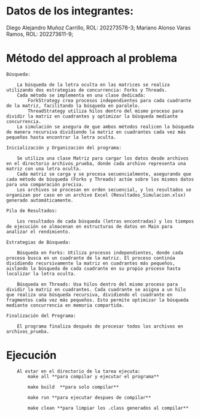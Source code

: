 # Datos de los integrantes:
Diego Alejandro Muñoz Carrillo, ROL: 202273578-3;
Mariano Alonso Varas Ramos, ROL: 202273611-9;   

# Método del approach al problema
    Búsqueda:

        La búsqueda de la letra oculta en las matrices se realiza utilizando dos estrategias de concurrencia: Forks y Threads.
        Cada método se implementa en una clase dedicada:
            ForkStrategy crea procesos independientes para cada cuadrante de la matriz, facilitando la búsqueda en paralelo.
            ThreadStrategy utiliza hilos dentro del mismo proceso para dividir la matriz en cuadrantes y optimizar la búsqueda mediante concurrencia.
        La simulación se asegura de que ambos métodos realicen la búsqueda de manera recursiva dividiendo la matriz en cuadrantes cada vez más pequeños hasta encontrar la letra oculta.

    Inicialización y Organización del programa:

        Se utiliza una clase Matriz para cargar los datos desde archivos en el directorio archivos_prueba, donde cada archivo representa una matriz con una letra oculta.
        Cada matriz se carga y se procesa secuencialmente, asegurando que cada método de búsqueda (Forks y Threads) actúe sobre los mismos datos para una comparación precisa.
        Los archivos se procesan en orden secuencial, y los resultados se organizan por caso en un archivo Excel (Resultados_Simulacion.xlsx) generado automáticamente.

    Pila de Resultados:

        Los resultados de cada búsqueda (letras encontradas) y los tiempos de ejecución se almacenan en estructuras de datos en Main para analizar el rendimiento.

    Estrategias de Búsqueda:

        Búsqueda en Forks: Utiliza procesos independientes, donde cada proceso busca en un cuadrante de la matriz. El proceso continúa dividiendo recursivamente la matriz en cuadrantes más pequeños, aislando la búsqueda de cada cuadrante en su propio proceso hasta localizar la letra oculta.

        Búsqueda en Threads: Usa hilos dentro del mismo proceso para dividir la matriz en cuadrantes. Cada cuadrante se asigna a un hilo que realiza una búsqueda recursiva, dividiendo el cuadrante en fragmentos cada vez más pequeños. Esto permite optimizar la búsqueda mediante concurrencia en memoria compartida.

    Finalización del Programa:

        El programa finaliza después de procesar todos los archivos en archivos_prueba.

# Ejecución

        Al estar en el directorio de la tarea ejecuta:
            make all **para compilar y ejecutar el programa**

            make build  **para solo compilar**

            make run **para ejecutar despues de compilar**

            make clean **para limpiar los .class generados al compilar**
